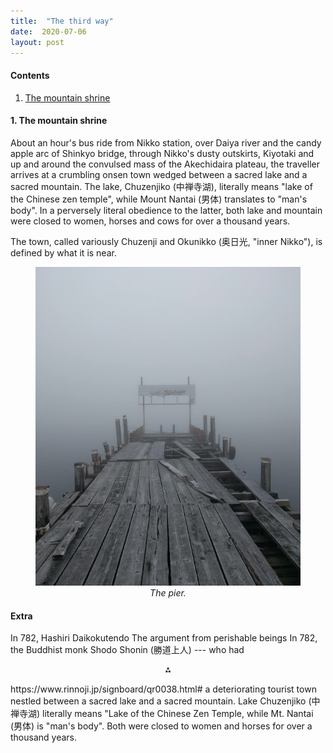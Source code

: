 ```yaml
---
title:  "The third way"
date:  2020-07-06
layout: post
---
```


#### Contents

1. <a href="#sec-1">The mountain shrine</a>

#### 1. The mountain shrine<a id="sec-1" name="sec-1"></a>

About an hour's bus ride from Nikko station, over Daiya river
and the candy apple arc of Shinkyo bridge, through Nikko's dusty
outskirts, Kiyotaki and up and around the convulsed mass of the
Akechidaira plateau, the traveller arrives at a crumbling onsen town
wedged between a sacred lake and a sacred mountain.
The lake, Chuzenjiko (中禅寺湖), literally means "lake of the Chinese
zen temple", while Mount Nantai (男体) translates to "man's body".
In a perversely literal obedience to the latter, both lake and
mountain were closed to women, horses and cows for over a thousand years.

The town, called variously Chuzenji and Okunikko (奥日光, "inner
Nikko"), is defined by what it is near.

<figure>
    <div style="text-align:center"><img src ="/images/photos/lake1.png" />
    <figcaption><i>The pier.</i></figcaption>
	</div>
</figure>


#### Extra

In 782,
Hashiri Daikokutendo
The argument from perishable beings
In 782, the Buddhist monk Shodo Shonin (勝道上人) --- who had 
<p align="center">
  ⁂
</p>
https://www.rinnoji.jp/signboard/qr0038.html#
a
deteriorating tourist town nestled between a sacred lake and a sacred mountain.
Lake Chuzenjiko (中禅寺湖) literally means "Lake of the Chinese Zen
Temple, while Mt. Nantai (男体) is "man's body".
Both were closed to women and horses for over a thousand years.

